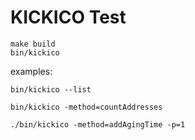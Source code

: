 # KICKICO Test

```
make build
bin/kickico
```

examples:
```
bin/kickico --list

bin/kickico -method=countAddresses

./bin/kickico -method=addAgingTime -p=1
```
 